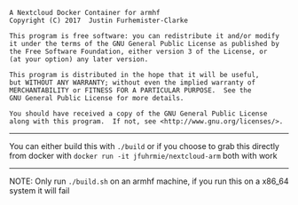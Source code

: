     A Nextcloud Docker Container for armhf
    Copyright (C) 2017  Justin Furhemister-Clarke

    This program is free software: you can redistribute it and/or modify
    it under the terms of the GNU General Public License as published by
    the Free Software Foundation, either version 3 of the License, or
    (at your option) any later version.

    This program is distributed in the hope that it will be useful,
    but WITHOUT ANY WARRANTY; without even the implied warranty of
    MERCHANTABILITY or FITNESS FOR A PARTICULAR PURPOSE.  See the
    GNU General Public License for more details.

    You should have received a copy of the GNU General Public License
    along with this program.  If not, see <http://www.gnu.org/licenses/>.

---

You can either build this with `./build` or if you choose to grab this directly from docker with
`docker run -it jfuhrmie/nextcloud-arm` both with work  

---

NOTE:
Only run `./build.sh` on an armhf machine, if you run this on a x86_64 system it will fail


